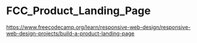 # FCC_Product_Landing_Page
https://www.freecodecamp.org/learn/responsive-web-design/responsive-web-design-projects/build-a-product-landing-page
